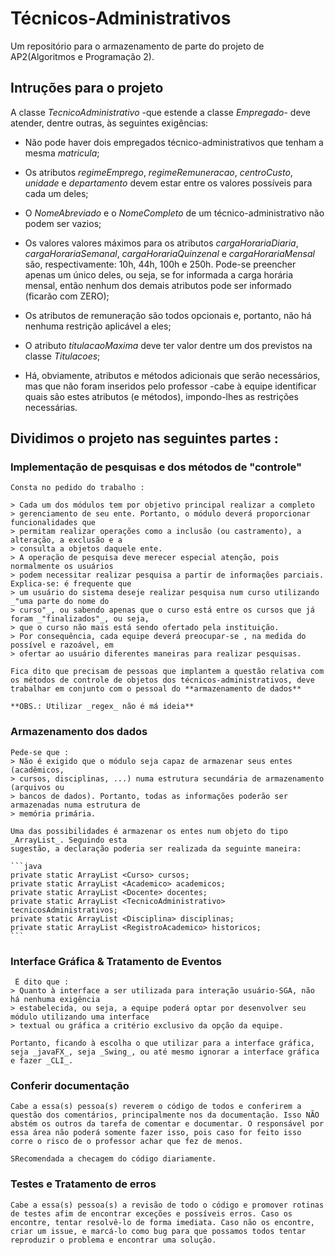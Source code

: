# Técnicos-Administrativos
  Um repositório para o armazenamento de parte do projeto de AP2(Algoritmos e Programação 2).
  
## Intruções para o projeto
A classe *TecnicoAdministrativo* -que estende a classe *Empregado*- deve atender, dentre outras, às seguintes exigências:

* Não pode haver dois empregados técnico-administrativos que tenham a mesma
*matricula*;

* Os atributos *regimeEmprego*, *regimeRemuneracao*, *centroCusto*, *unidade* e
*departamento* devem estar entre os valores possíveis para cada um deles;

* O *NomeAbreviado* e o *NomeCompleto* de um técnico-administrativo não podem ser
vazios;

* Os valores valores máximos para os atributos *cargaHorariaDiaria*,
*cargaHorariaSemanal*, *cargaHorariaQuinzenal* e *cargaHorariaMensal* são, respectivamente:
10h, 44h, 100h e 250h. Pode-se preencher apenas um único deles, ou
seja, se for informada a carga horária mensal, então nenhum dos demais atributos
pode ser informado (ficarão com ZERO);

* Os atributos de remuneração são todos opcionais e, portanto, não há nenhuma restrição
aplicável a eles;

* O atributo *titulacaoMaxima* deve ter valor dentre um dos previstos na classe
*Titulacoes*;

* Há, obviamente, atributos e métodos adicionais que serão necessários, mas que não
foram inseridos pelo professor -cabe à equipe identificar quais são estes atributos
(e métodos), impondo-lhes as restrições necessárias.

## Dividimos o projeto nas seguintes partes :

  ### Implementação de **pesquisas** e dos métodos de **"controle"**
    Consta no pedido do trabalho :

    > Cada um dos módulos tem por objetivo principal realizar a completo
    > gerenciamento de seu ente. Portanto, o módulo deverá proporcionar funcionalidades que
    > permitam realizar operações como a inclusão (ou castramento), a alteração, a exclusão e a
    > consulta a objetos daquele ente.
    > A operação de pesquisa deve merecer especial atenção, pois normalmente os usuários
    > podem necessitar realizar pesquisa a partir de informações parciais. Explica-se: é frequente que
    > um usuário do sistema deseje realizar pesquisa num curso utilizando _"uma parte do nome do
    > curso"_, ou sabendo apenas que o curso está entre os cursos que já foram _"finalizados"_, ou seja,
    > que o curso não mais está sendo ofertado pela instituição.
    > Por consequência, cada equipe deverá preocupar-se , na medida do possível e razoável, em
    > ofertar ao usuário diferentes maneiras para realizar pesquisas.

    Fica dito que precisam de pessoas que implantem a questão relativa com os métodos de controle de objetos dos técnicos-administrativos, deve trabalhar em conjunto com o pessoal do **armazenamento de dados**

    **OBS.: Utilizar _regex_ não é má ideia**

  ### Armazenamento dos dados
    Pede-se que : 
    > Não é exigido que o módulo seja capaz de armazenar seus entes (acadêmicos,
    > cursos, disciplinas, ...) numa estrutura secundária de armazenamento (arquivos ou
    > bancos de dados). Portanto, todas as informações poderão ser armazenadas numa estrutura de
    > memória primária.

    Uma das possibilidades é armazenar os entes num objeto do tipo _ArrayList_. Seguindo esta
    sugestão, a declaração poderia ser realizada da seguinte maneira:

    ```java
    private static ArrayList <Curso> cursos;
    private static ArrayList <Academico> academicos;
    private static ArrayList <Docente> docentes;
    private static ArrayList <TecnicoAdministrativo> tecnicosAdministrativos;
    private static ArrayList <Disciplina> disciplinas;
    private static ArrayList <RegistroAcademico> historicos;
    ```
  ### Interface Gráfica & Tratamento de Eventos
     É dito que :
    > Quanto à interface a ser utilizada para interação usuário-SGA, não há nenhuma exigência
    > estabelecida, ou seja, a equipe poderá optar por desenvolver seu módulo utilizando uma interface
    > textual ou gráfica a critério exclusivo da opção da equipe.

    Portanto, ficando à escolha o que utilizar para a interface gráfica, seja _javaFX_, seja _Swing_, ou até mesmo ignorar a interface gráfica e fazer _CLI_.
    
  ### Conferir documentação
    Cabe a essa(s) pessoa(s) reverem o código de todos e conferirem a questão dos comentários, principalmente nos da documentação. Isso NÃO abstém os outros da tarefa de comentar e documentar. O responsável por essa área não poderá somente fazer isso, pois caso for feito isso corre o risco de o professor achar que fez de menos.

    SRecomendada a checagem do código diariamente.
    
  ### Testes e Tratamento de erros
    Cabe a essa(s) pessoa(s) a revisão de todo o código e promover rotinas de testes afim de encontrar exceções e possíveis erros. Caso os encontre, tentar resolvê-lo de forma imediata. Caso não os encontre, criar um issue, e marcá-lo como bug para que possamos todos tentar reproduzir o problema e encontrar uma solução.
